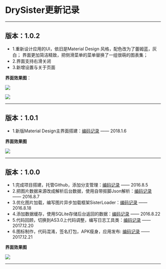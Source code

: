 # DrySister更新记录



----------

## 版本：1.0.2

>
- 1.重新设计应用的UI，依旧是Material Design 风格，配色改为了蕾姆蓝，灰白；
界面更加简洁精致，把侧滑菜单的菜单替换了一组很萌的图表集；
- 2.界面支持右滑关闭
- 3.新增设置与关于页面

**界面效果图**：

![][1]

![][2]

----------


## 版本：1.0.1

>
- 1.新版Material Design主界面搭建：[编码记录](http://blog.csdn.net/coder_pig/article/details/78988143) —— 2018.1.6

**界面效果图**

![](http://static.zybuluo.com/coder-pig/22zyowvmgl05ttvav19m3dz4/12.png)

---

## 版本：1.0.0



>
- 1.完成项目搭建，托管Github，添加分支管理：[编码记录](http://blog.csdn.net/coder_pig/article/details/52135399) —— 2016.8.5
- 2.把图片数据来源改成解析后台数据，使用自带抠脚Json解析：[编码记录](http://blog.csdn.net/coder_pig/article/details/52143980) —— 2016.8.7
- 3.优化图片加载，编写图片异步加载框架SisterLoader：[编码记录](http://blog.csdn.net/coder_pig/article/details/52235436) —— 2016.8.18
- 4.添加数据缓存，使用SQLite存储后台返回的数据：[编码记录](http://blog.csdn.net/coder_pig/article/details/52278625) —— 2016.8.22
- 5.代码回顾，切换到AS3.0上代码调整，编写日志工具类：[编码记录](http://blog.csdn.net/coder_pig/article/details/78855294) —— 2017.12.20
- 6.图标制作，代码混淆，签名打包，APK瘦身，应用发布: [编码记录](http://blog.csdn.net/coder_pig/article/details/78868926) —— 2017.12.21

**界面效果图**

![](http://static.zybuluo.com/coder-pig/flyiktvb6aiezjvf5woplmi2/11.png)


----------


  [1]: http://static.zybuluo.com/coder-pig/us0jtehvornlgambkii7eaor/1.png
  [2]: http://static.zybuluo.com/coder-pig/gy11wi6ywre783a4wmlj9aac/2.png
